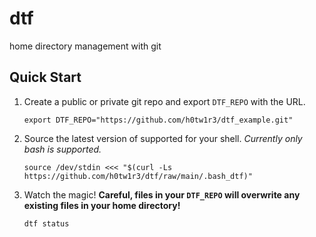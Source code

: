 # dtf

home directory management with git

## Quick Start

1. Create a public or private git repo and export `DTF_REPO` with the URL.

       export DTF_REPO="https://github.com/h0tw1r3/dtf_example.git"

2. Source the latest version of supported for your shell.
   _Currently only bash is supported._

       source /dev/stdin <<< "$(curl -Ls https://github.com/h0tw1r3/dtf/raw/main/.bash_dtf)"

3. Watch the magic! __Careful, files in your `DTF_REPO` will overwrite
   any existing files in your home directory!__

       dtf status
